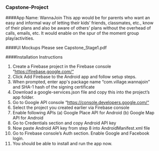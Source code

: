 ### Capstone-Project
####App Name: WannaJoin
This app would be for parents who want an easy and informal way of letting their kids’ friends, classmates, etc., know of their plans and also be aware of others’ plans without the overhead of calls, emails, etc. It would enable on the spur of the moment group play/activities.

####UI Mockups
Please see Capstone_Stage1.pdf

####Installation Instructions
1. Create a Firebase project in the Firebase console “https://firebase.google.com/“
2. Click Add Firebase to the Android app and follow setup steps. 
3. When prompted, enter app's package name “com.village.wannajoin” and SHA-1 hash of the signing certificate 
4. Download a google-services.json file and copy this into the project’s app folder.
5. Go to Google API console “https://console.developers.google.com/“
6. Select the project you created earlier via Firebase console
7. Enable following APIs (a) Google Place API for Android (b) Google Map API for Android
8. Go to Credentials section and copy Android API key
9. Now paste Android API key from step 8 into AndroidManifest.xml file 
<meta-data
   android:name="com.google.android.geo.API_KEY"
   android:value="Enter_your_api_key" />
10. Go to Firebase console’s Auth section. Enable Google and Facebook login.
11. You should be able to install and run the app now. 




